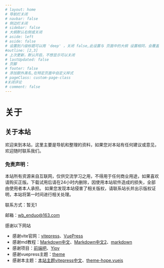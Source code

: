 ```yaml
---
# layout: home
# 导航栏关闭
# navbar: false
# 侧边栏关闭
# sidebar: false
# 大纲默认右侧或关闭
# aside: left
# aside: false
# 设置到六级标题可以用 'deep' ，关闭 false,此设置与 页面中的大纲 设置相同，会覆盖！
#outline: [2,3]
# 上次更新，默认开启，不想显示可以关闭
# lastUpdated: false
# 页脚
# footer: false
# 添加额外类名,在特定页面中自定义样式
# pageClass: custom-page-class
#关闭评论
# comment: false
---
```

# 关于

## 关于本站

欢迎来到本站，这里主要是导航和整理的资料，如果您对本站有任何建议或意见，欢迎随时联系我们。

### 免责声明：

本站所有资源来自互联网，仅供交流学习之用，不得用于任何商业用途，如果喜欢请购买正版。下载试用后请在24小时内删除，因使用本站软件造成的损失，全部由使用者本人承担。
如果您发现本站侵害了相关版权，请联系站长并出示版权证明，本站将第一时间进行相关处理。

联系方式：暂无1

邮箱：wb_enduo@163.com

感谢以下网站

- 感谢vite官网：[vitepress](https://vitepress.dev/)、[VuePress](https://v2.vuepress.vuejs.org/zh/)
- 感谢md教程：[Markdown中文](http://markdown.p2hp.com)、[Markdown中文2](http://www.markdown.cn/)、[markdown](https://github.com/DavidAnson/markdownlint)
- 感谢项目：[前端吧](https://github.com/msyuan/vitePress-project)、[Yiov](https://github.com/Yiov/vitepress-doc)
- 感谢vuepress主题：[theme](https://theme-hope.vuejs.press)
- 感谢本主题：[本站主题vitepress中文](https://vitepress.yiov.top/)、[theme-hope.vuejs](https://theme-hope.vuejs.press/zh/)
